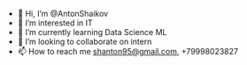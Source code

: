 - 👋 Hi, I’m @AntonShaikov
- 👀 I’m interested in IT
- 🌱 I’m currently learning Data Science ML
- 💞️ I’m looking to collaborate on intern
- 📫 How to reach me shanton95@gmail.com, +79998023827

<!---
AntonShaikov/AntonShaikov is a ✨ special ✨ repository because its `README.md` (this file) appears on your GitHub profile.
You can click the Preview link to take a look at your changes.
--->
